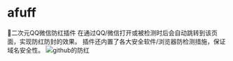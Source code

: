 # afuff
🚀二次元QQ微信防红插件
在通过QQ/微信打开或被检测时后会自动跳转到该页面，实现防红防封的效果。
插件还内置了各大安全软件/浏览器防检测措施，保证域名安全性。
![github的防红](https://user-images.githubusercontent.com/83250450/183301697-79daf81f-38d3-4528-970f-1e48e8d50279.png)
